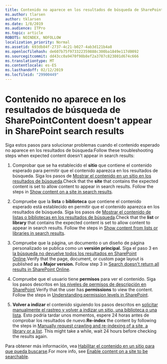 ```yaml
---
title: Contenido no aparece en los resultados de búsqueda de SharePoint
ms.author: tlarsen
author: tklarsen
ms.date: 1/8/2019
ms.audience: ITPro
ms.topic: article
ROBOTS: NOINDEX, NOFOLLOW
localization_priority: Normal
ms.assetid: 693db84f-2737-4c21-b027-4ab3d121b4a8
ms.openlocfilehash: de607b75f973322359888c300ba1849e117d0092
ms.sourcegitcommit: dd43cc0a9470f98b8ef2a3787c823801d674c666
ms.translationtype: MT
ms.contentlocale: es-ES
ms.lasthandoff: 02/12/2019
ms.locfileid: "29900449"
---
```

# <a name="content-doesnt-appear-in-sharepoint-search-results"></a><span data-ttu-id="12d2b-102">Contenido no aparece en los resultados de búsqueda de SharePoint</span><span class="sxs-lookup"><span data-stu-id="12d2b-102">Content doesn't appear in SharePoint search results</span></span>

<span data-ttu-id="12d2b-103">Siga estos pasos para solucionar problemas cuando el contenido esperado no aparece en los resultados de búsqueda:</span><span class="sxs-lookup"><span data-stu-id="12d2b-103">Follow these troubleshooting steps when expected content doesn't appear in search results:</span></span>
  
1. <span data-ttu-id="12d2b-p101">Comprobar que se ha establecido el **sitio** que contiene el contenido esperado para permitir que el contenido aparezca en los resultados de búsqueda. Siga los pasos de [Mostrar el contenido en un sitio en los resultados de búsqueda](https://docs.microsoft.com/sharepoint/make-site-content-searchable#show-content-on-a-site-in-search-results).</span><span class="sxs-lookup"><span data-stu-id="12d2b-p101">Check that the **site** that contains the expected content is set to allow content to appear in search results. Follow the steps in [Show content on a site in search results](https://docs.microsoft.com/sharepoint/make-site-content-searchable#show-content-on-a-site-in-search-results).</span></span>
    
2. <span data-ttu-id="12d2b-p102">Compruebe que la **lista** o **biblioteca** que contiene el contenido esperado está establecido en permitir que el contenido aparezca en los resultados de búsqueda. Siga los pasos de [Mostrar el contenido de listas o bibliotecas en los resultados de búsqueda](https://docs.microsoft.com/sharepoint/make-site-content-searchable#show-content-from-lists-or-libraries-in-search-results).</span><span class="sxs-lookup"><span data-stu-id="12d2b-p102">Check that the **list** or **library** that contains the expected content is set to allow content to appear in search results. Follow the steps in [Show content from lists or libraries in search results](https://docs.microsoft.com/sharepoint/make-site-content-searchable#show-content-from-lists-or-libraries-in-search-results).</span></span> 
    
3. <span data-ttu-id="12d2b-p103">Compruebe que la página, un documento o un diseño de página personalizado se publica como un **versión principal.** Siga el paso 3 en [la búsqueda no devuelve todos los resultados en SharePoint Online](https://go.microsoft.com/fwlink/?linkid=874525).</span><span class="sxs-lookup"><span data-stu-id="12d2b-p103">Verify that the page, document, or custom page layout is published as a **Major version.** Follow step 3 in [Search doesn't return all results in SharePoint Online](https://go.microsoft.com/fwlink/?linkid=874525).</span></span>
    
4. <span data-ttu-id="12d2b-p104">Compruebe que el usuario tiene **permisos** para ver el contenido. Siga los pasos descritos en [los niveles de permisos de descripción en SharePoint](https://go.microsoft.com/fwlink/?linkid=867071).</span><span class="sxs-lookup"><span data-stu-id="12d2b-p104">Verify that the user has **permissions** to view the content. Follow the steps in [Understanding permission levels in SharePoint](https://go.microsoft.com/fwlink/?linkid=867071).</span></span>
    
5. <span data-ttu-id="12d2b-p105">**Volver a indizar** el contenido siguiendo los pasos descritos en [solicitar manualmente el rastreo y volver a indizar un sitio, una biblioteca o una lista](https://docs.microsoft.com/sharepoint/crawl-site-content). Esto podría tardar unos momentos, espere 24 horas antes de comprobar los resultados de nuevo.</span><span class="sxs-lookup"><span data-stu-id="12d2b-p105">**Re-index** the content by following the steps in [Manually request crawling and re-indexing of a site, a library or a list](https://docs.microsoft.com/sharepoint/crawl-site-content). This might take a while, wait 24 hours before checking the results again.</span></span>
    
<span data-ttu-id="12d2b-114">Para obtener más información, vea [Habilitar el contenido en un sitio para que pueda buscarse](https://docs.microsoft.com/sharepoint/make-site-content-searchable).</span><span class="sxs-lookup"><span data-stu-id="12d2b-114">For more info, see [Enable content on a site to be searchable](https://docs.microsoft.com/sharepoint/make-site-content-searchable).</span></span> 
  

